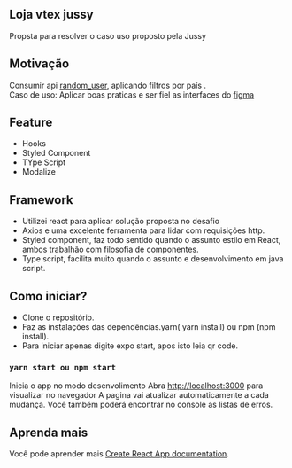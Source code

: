 ## Loja vtex jussy
Propsta para resolver o caso uso proposto pela Jussy



##  Motivação
Consumir api [random_user](https://randomuser.me/documentation), aplicando filtros por país .</br>
Caso de uso: Aplicar boas praticas e ser fiel as interfaces do [figma](https://www.figma.com/file/O9AEeYB6ZWyMTZzMZhvjaY/loja-vtex-jussi)




## Feature
- Hooks
- Styled Component
- TYpe Script
- Modalize

## Framework
- Utilizei react  para aplicar solução proposta no desafio
- Axios e uma  excelente ferramenta para lidar com requisições http.
- Styled component, faz todo sentido quando o assunto estilo em React, ambos trabalhão com filosofia de componentes.
- Type script, facilita muito quando o assunto e desenvolvimento em java script.



## Como iniciar?
- Clone o repositório.
- Faz as instalações das dependências.yarn( yarn install) ou npm (npm install).
- Para iniciar apenas digite expo start, apos isto leia qr code.

### `yarn start ou npm start`
Inicia o app no modo desenvolimento
Abra [http://localhost:3000](http://localhost:3000) para visualizar no navegador
A pagina vai atualizar automaticamente a cada mudança.
Você também poderá encontrar no console as listas de erros.

## Aprenda mais

Você pode aprender mais [Create React App documentation](https://facebook.github.io/create-react-app/docs/getting-started).

